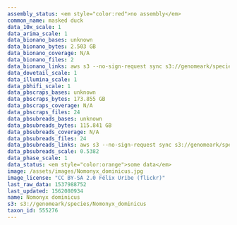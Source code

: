 ```yaml
---
assembly_status: <em style="color:red">no assembly</em>
common_name: masked duck
data_10x_scale: 1
data_arima_scale: 1
data_bionano_bases: unknown
data_bionano_bytes: 2.503 GB
data_bionano_coverage: N/A
data_bionano_files: 2
data_bionano_links: aws s3 --no-sign-request sync s3://genomeark/species/Nomonyx_dominicus/bNomDom1/genomic_data/bionano/ .<br>
data_dovetail_scale: 1
data_illumina_scale: 1
data_pbhifi_scale: 1
data_pbscraps_bases: unknown
data_pbscraps_bytes: 173.855 GB
data_pbscraps_coverage: N/A
data_pbscraps_files: 24
data_pbsubreads_bases: unknown
data_pbsubreads_bytes: 115.841 GB
data_pbsubreads_coverage: N/A
data_pbsubreads_files: 24
data_pbsubreads_links: aws s3 --no-sign-request sync s3://genomeark/species/Nomonyx_dominicus/bNomDom1/genomic_data/pacbio/ . --exclude "*scraps.bam* --exclude "*ccs.bam*"<br>
data_pbsubreads_scale: 0.5382
data_phase_scale: 1
data_status: <em style="color:orange">some data</em>
image: /assets/images/Nomonyx_dominicus.jpg
image_license: "CC BY-SA 2.0 Félix Uribe (flickr)"
last_raw_data: 1537988752
last_updated: 1562080934
name: Nomonyx dominicus
s3: s3://genomeark/species/Nomonyx_dominicus
taxon_id: 555276
---
```

